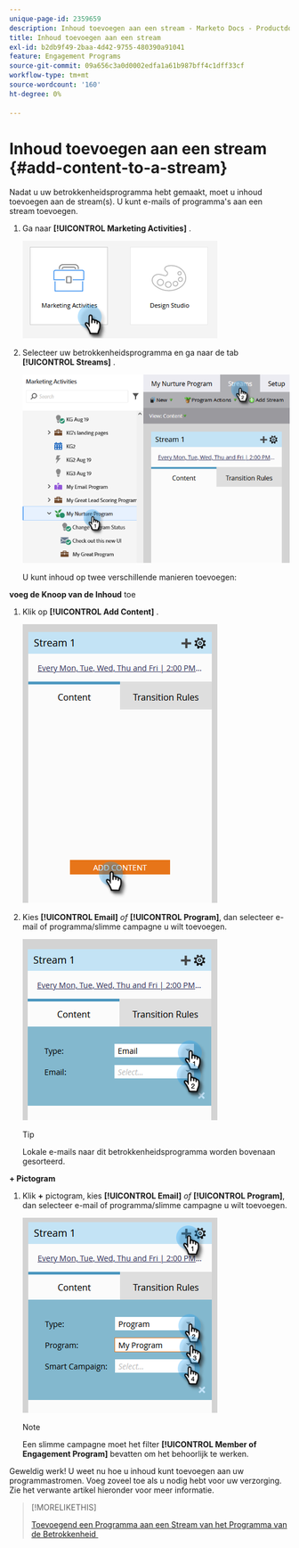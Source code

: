 ```yaml
---
unique-page-id: 2359659
description: Inhoud toevoegen aan een stream - Marketo Docs - Productdocumentatie
title: Inhoud toevoegen aan een stream
exl-id: b2db9f49-2baa-4d42-9755-480390a91041
feature: Engagement Programs
source-git-commit: 09a656c3a0d0002edfa1a61b987bff4c1dff33cf
workflow-type: tm+mt
source-wordcount: '160'
ht-degree: 0%

---
```


# Inhoud toevoegen aan een stream {#add-content-to-a-stream}

Nadat u uw betrokkenheidsprogramma hebt gemaakt, moet u inhoud toevoegen aan de stream(s). U kunt e-mails of programma&#39;s aan een stream toevoegen.

1. Ga naar **[!UICONTROL Marketing Activities]** .

   ![](assets/add-content-to-a-stream-1.png)

1. Selecteer uw betrokkenheidsprogramma en ga naar de tab **[!UICONTROL Streams]** .

   ![](assets/add-content-to-a-stream-2.png)

   U kunt inhoud op twee verschillende manieren toevoegen:

**voeg de Knoop van de Inhoud** toe

1. Klik op **[!UICONTROL Add Content]** .

   ![](assets/add-content-to-a-stream-3.png)

1. Kies **[!UICONTROL Email]** _of_ **[!UICONTROL Program]**, dan selecteer e-mail of programma/slimme campagne u wilt toevoegen.

   ![](assets/add-content-to-a-stream-4.png)

   >[!TIP]
   >
   >Lokale e-mails naar dit betrokkenheidsprogramma worden bovenaan gesorteerd.

**+ Pictogram**

1. Klik **+** pictogram, kies **[!UICONTROL Email]** _of_ **[!UICONTROL Program]**, dan selecteer e-mail of programma/slimme campagne u wilt toevoegen.

   ![](assets/add-content-to-a-stream-5.png)

   >[!NOTE]
   >
   >Een slimme campagne moet het filter **[!UICONTROL Member of Engagement Program]** bevatten om het behoorlijk te werken.

Geweldig werk! U weet nu hoe u inhoud kunt toevoegen aan uw programmastromen. Voeg zoveel toe als u nodig hebt voor uw verzorging. Zie het verwante artikel hieronder voor meer informatie.

>[!MORELIKETHIS]
>
>[&#x200B; Toevoegend een Programma aan een Stream van het Programma van de Betrokkenheid &#x200B;](/help/marketo/product-docs/email-marketing/drip-nurturing/creating-an-engagement-program/adding-a-program-to-an-engagement-program-stream.md)
